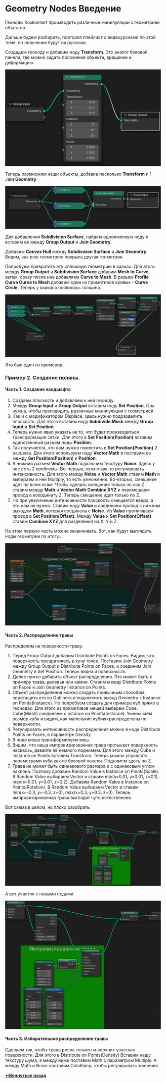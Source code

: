 # Geometry Nodes Введение

Геоноды позволяют производить различные манипуляции с геометрией объектов.

Дальше будем разбирать, повторяя плейлист с видеоуроками по этой теме, но пояснения будут на русском.

Создадим геоноду и добавим ноду **Transform**. Это аналог боковой панели, где можно задать положение объекта, вращение и деформацию.

![img](img01.png)

Теперь размножим наши объекты, добавив несколько **Transform** и 1 J**oin Geometry**.

![img](img02.png)

Для добавления **Subdivision Surface**, найдем одноименную ноду и вставим ее между **Group Output** и **Join Geometry**.

Добавим **Convex Hull** между **Subdivision Surface** и **Join Geometry**. Видим, как всю геометрию покрыла другая геометрия.

Попробуем превратить эту сплошную геометрию в каркас. Для этого между **Group Output** и **Subdivision Surface** добавим **Mesh to Curve**, затем, сразу после нее добавляем **Curve to Mesh**. В разъем **Profile Curve Curve to Mesh** добавим один из примитивов кривых - **Curve Circle**. Теперь у каркаса появилась толщина.

![img](img03.png)

Это был один из примеров.

### Пример 2. Создание поляны.

#### Часть 1. Создание ландшафта

1. Создаем плоскость и добавляем к ней геоноду.
2. Между **Group Input** и **Group Output** вставим ноду **Set Position**. Она нужна, чтобы производить различные манипуляции с геометрией.
3. Как и с модификатором Displace, здесь нужно подразделить плоскость. Для этого вставим ноду **Subdivide Mesh** между **Group Input** и **Set Position**.
4. Теперь нужно явно указать на то, что будет производиться трансформация сетки. Для этого в **Set Position(Position)** вставим единственный разъем ноды **Position**.
5. Так получается, что нам нужно поместить в **Set Position(Position)** 2 разъема. Для этого используем ноду **Vector Math** и поставим ее между **Set Position(Position)** и **Position**.
6. В нижний разъем **Vector Math** подключим текстуру **Noise**. Здесь у нас есть 2 проблемы. Во-первых, нужно как-то регулировать интенсивность. Для этого между **Noise** и **Vector Math** ставим **Math** и выбираем в ней Multiply, то есть умножение. Во-вторых, смещение идет по всем осям. Чтобы сделать смещение только по оси Z ставим между **Math** и **Vector Math** **Combine XYZ** и перемещаем провод в координату Z. Теперь смещение идет только по Z.
7. Но при увеличении интенсивности плоскость смещается вверх, а это нам не нужно. Ставим ноду **Value** и соединяем провод с нижним выходом **Math**, которая соединена с **Noise**. Из **Value** протягиваем провод в **Set Position(Offset)**. Между **Value** и **Set Position(Offset)** ставим **Combine XYZ** для разделения на X, Y и Z.

На этом первую часть можно заканчивать. Вот, как будут выглядеть ноды геометрии по итогу...

![img](img04.png)

#### Часть 2. Распределение травы

Распределим на поверхности траву.

1. Перед Froup Output добавим Distribute Points on Faces. Видим, что поверхность превратилась в кучу точек. Поставим Join Geometry между Group Output и Distribute Points on Faces, и соединим Join Geometry и Set Position. Теперь видна и поверхность.
2. Далее нужно добавить объект распределения. Это может быть к примеру трава, делевья или камни. Ставим между Distribute Points on Faces и Join Geometry Instance on Points. 
3. Объект распределения можно создать привычным способом, перетащить его из Outlinerа и подключить вывод Geometry к Instance on Points(Instance). Но попробуем создать для примера куб прямо в геонодах. Для этого из примитивов мешей выберем Cube. Cube(Mesh) соединяем с nstance on Points(Instance). Уменьшаем размер куба и видим, как маленькие кубики распределены по поверхности.
4. Регулировать интенсивность распределения можно в ноде Distribute Points on Faces, в параметре Density.
5. В ноде меша трансформируем меш.
6. Видим, что наша импровизированная трава протыкает поверхность насквозь, давайте ее немного поднимем. Для этого между Cube и Instance on Points вставим Transform. Теперь можно управлять параметрами куба как из боковой панели. Поднимем здесь по Z.
7. Трава не может быть одинакового размера и с одинаковым углом наклона. Поэтому добавим Random Value в Instance on Points(Scale). В Random Value выбираем Vector и ставим min(x=0.01, y=0.01, z=0.1), max(x=0.01, y=0.01, z=0.2). Добавим Random Value в Instance on Points(Rotation). В Random Value выбираем Vector и ставим min(x=-0.3, y=-0.3, z=0), max(x=0.3, y=0.3, z=0). Теперь импровизированная трава выглядит чуть естественнее.

Вот схема в целом, но плохо разобрать.

![img](img05.png)

А вот участок с новыми нодами.

![img](img06.png)

#### Часть 3. Избирательное распределение травы

Сделаем так, чтобы трава росла только на верхних участках поверхности. Для этого в Distribute on Points(Density) Вставим нашу текстуру шума, а между ними поставим Math с параметром Multiply. А между Math и Noise поставим ColoRamp, чтобы регулировать значения.

[:rewind:**Вернуться назад**](../../../../README.md)